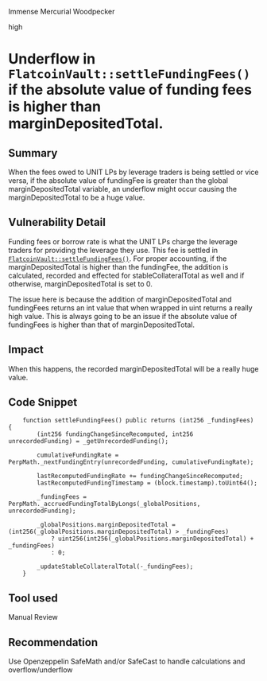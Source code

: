 Immense Mercurial Woodpecker

high

# Underflow in `FlatcoinVault::settleFundingFees()` if the absolute value of funding fees is higher than marginDepositedTotal.

## Summary
When the fees owed to UNIT LPs by leverage traders is being settled or vice versa, if the absolute value of fundingFee is greater than the global marginDepositedTotal variable, an underflow might occur causing the marginDepositedTotal to be a huge value.

## Vulnerability Detail
Funding fees or borrow rate is what the UNIT LPs charge the leverage traders for providing the leverage they use. This fee is settled in [`FlatcoinVault::settleFundingFees()`](https://github.com/sherlock-audit/2023-12-flatmoney/blob/main/flatcoin-v1/src/FlatcoinVault.sol#L216). For proper accounting, if the marginDepositedTotal is higher than the fundingFee, the addition is calculated, recorded and effected for stableCollateralTotal as well and if otherwise, marginDepositedTotal is set to 0.

The issue here is because the addition of marginDepositedTotal and fundingFees returns an int value that when wrapped in uint returns a really high value. This is always going to be an issue if the absolute value of fundingFees is higher than that of marginDepositedTotal.

## Impact
When this happens, the recorded marginDepositedTotal will be a really huge value.

## Code Snippet
```solidity
    function settleFundingFees() public returns (int256 _fundingFees) {
        (int256 fundingChangeSinceRecomputed, int256 unrecordedFunding) = _getUnrecordedFunding();

        cumulativeFundingRate = PerpMath._nextFundingEntry(unrecordedFunding, cumulativeFundingRate);

        lastRecomputedFundingRate += fundingChangeSinceRecomputed;
        lastRecomputedFundingTimestamp = (block.timestamp).toUint64();

        _fundingFees = PerpMath._accruedFundingTotalByLongs(_globalPositions, unrecordedFunding);
        
        _globalPositions.marginDepositedTotal = (int256(_globalPositions.marginDepositedTotal) > _fundingFees)
            ? uint256(int256(_globalPositions.marginDepositedTotal) + _fundingFees)
            : 0;

        _updateStableCollateralTotal(-_fundingFees);
    }
```

## Tool used

Manual Review

## Recommendation
Use Openzeppelin SafeMath and/or SafeCast to handle calculations and overflow/underflow